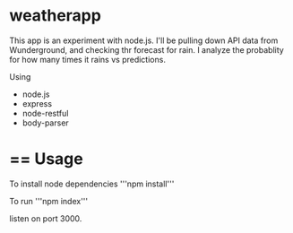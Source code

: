 # weatherapp
This app is an experiment with node.js. I'll be pulling down API data from Wunderground, and checking thr forecast for rain. I analyze the probablity for how many times it rains vs predictions.

Using 
- node.js
- express
- node-restful
- body-parser 

==
Usage
==
To install node dependencies
'''npm install'''

To run
'''npm index'''

listen on port 3000. 


